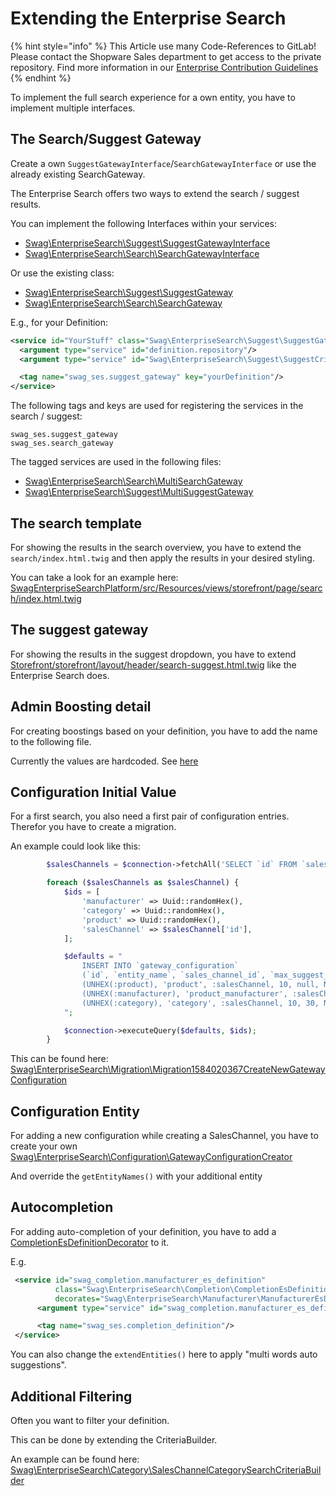 # Extending the Enterprise Search

{% hint style="info" %}
This Article use many Code-References to GitLab!
Please contact the Shopware Sales department to get access to the private repository.
Find more information in our [Enterprise Contribution Guidelines](../contribution-guidelines.md)
{% endhint %}

To implement the full search experience for a own entity, you have to implement multiple interfaces.

## The Search/Suggest Gateway

Create a own `SuggestGatewayInterface`/`SearchGatewayInterface` or use the already existing SearchGateway.

The Enterprise Search offers two ways to extend the search / suggest results.

You can implement the following Interfaces within your services:

- [Swag\EnterpriseSearch\Suggest\SuggestGatewayInterface](https://gitlab.com/shopware/shopware/enterprise/swagenterprisesearchplatform/-/blob/release/src/Suggest/SuggestGatewayInterface.php)
- [Swag\EnterpriseSearch\Search\SearchGatewayInterface](https://gitlab.com/shopware/shopware/enterprise/swagenterprisesearchplatform/-/blob/release/src/Search/SearchGatewayInterface.php)

Or use the existing class:

- [Swag\EnterpriseSearch\Suggest\SuggestGateway](https://gitlab.com/shopware/shopware/enterprise/swagenterprisesearchplatform/-/blob/release/src/Suggest/SuggestGateway.php)
- [Swag\EnterpriseSearch\Search\SearchGateway](https://gitlab.com/shopware/shopware/enterprise/swagenterprisesearchplatform/-/blob/release/src/Search/SearchGateway.php)

E.g., for your Definition:

```xml
<service id="YourStuff" class="Swag\EnterpriseSearch\Suggest\SuggestGateway">
  <argument type="service" id="definition.repository"/>
  <argument type="service" id="Swag\EnterpriseSearch\Suggest\SuggestCriteriaBuilder"/>

  <tag name="swag_ses.suggest_gateway" key="yourDefinition"/>
</service>
```

The following tags and keys are used for registering the services in the search / suggest:

```plain
swag_ses.suggest_gateway
swag_ses.search_gateway
```

The tagged services are used in the following files:

- [Swag\EnterpriseSearch\Search\MultiSearchGateway](https://gitlab.com/shopware/shopware/enterprise/swagenterprisesearchplatform/-/blob/release/src/Search/MultiSearchGateway.php)
- [Swag\EnterpriseSearch\Suggest\MultiSuggestGateway](https://gitlab.com/shopware/shopware/enterprise/swagenterprisesearchplatform/-/blob/release/src/Suggest/MultiSuggestGateway.php)

## The search template

For showing the results in the search overview, you have to extend the `search/index.html.twig` and then apply the results in your desired styling.

You can take a look for an example here: [SwagEnterpriseSearchPlatform/src/Resources/views/storefront/page/search/index.html.twig](https://gitlab.com/shopware/shopware/enterprise/swagenterprisesearchplatform/-/tree/release/src/Resources/views/storefront/page/search/index.html.twig)

## The suggest gateway

For showing the results in the suggest dropdown, you have to extend
[Storefront/storefront/layout/header/search-suggest.html.twig](https://gitlab.com/shopware/shopware/enterprise/swagenterprisesearchplatform/-/blob/release/src/Resources/views/storefront/layout/header/search-suggest.html.twig)
like the Enterprise Search does.

## Admin Boosting detail

For creating boostings based on your definition, you have to add the name to the following file.

Currently the values are hardcoded.
See [here](https://gitlab.com/shopware/shopware/enterprise/swagenterprisesearchplatform/-/blob/release/src/Resources/app/administration/src/module/swag-enterprise-search/components/swag-enterprise-search-boosting-detail-modal/swag-enterprise-search-boosting-detail-modal.html.twig#L48)

## Configuration Initial Value

For a first search, you also need a first pair of configuration entries. Therefor you have to create a migration.

An example could look like this:

```php
        $salesChannels = $connection->fetchAll('SELECT `id` FROM `sales_channel`');

        foreach ($salesChannels as $salesChannel) {
            $ids = [
                'manufacturer' => Uuid::randomHex(),
                'category' => Uuid::randomHex(),
                'product' => Uuid::randomHex(),
                'salesChannel' => $salesChannel['id'],
            ];

            $defaults = "
                INSERT INTO `gateway_configuration`
                (`id`, `entity_name`, `sales_channel_id`, `max_suggest_count`, `max_search_count`, `created_at`) VALUES
                (UNHEX(:product), 'product', :salesChannel, 10, null, NOW()),
                (UNHEX(:manufacturer), 'product_manufacturer', :salesChannel, 10, 30, NOW()),
                (UNHEX(:category), 'category', :salesChannel, 10, 30, NOW())
            ";

            $connection->executeQuery($defaults, $ids);
        }
```

This can be found here:
[Swag\EnterpriseSearch\Migration\Migration1584020367CreateNewGatewayConfiguration](https://gitlab.com/shopware/shopware/enterprise/swagenterprisesearchplatform/-/blob/release/src/Migration/Migration1584020367CreateNewGatewayConfiguration.php)

## Configuration Entity

For adding a new configuration while creating a SalesChannel, you have to create your own
[Swag\EnterpriseSearch\Configuration\GatewayConfigurationCreator](https://gitlab.com/shopware/shopware/enterprise/swagenterprisesearchplatform/-/blob/release/src/Configuration/GatewayConfigurationCreator.php)

And override the `getEntityNames()` with your additional entity

## Autocompletion

For adding auto-completion of your definition, you have to add a
[CompletionEsDefinitionDecorator](https://gitlab.com/shopware/shopware/enterprise/swagenterprisesearchplatform/-/blob/release/src/Completion/CompletionEsDefinitionDecorator.php)
to it.

E.g.

```xml
 <service id="swag_completion.manufacturer_es_definition"
          class="Swag\EnterpriseSearch\Completion\CompletionEsDefinitionDecorator"
          decorates="Swag\EnterpriseSearch\Manufacturer\ManufacturerEsDefinition">
      <argument type="service" id="swag_completion.manufacturer_es_definition.inner"/>

      <tag name="swag_ses.completion_definition"/>
 </service>
```

You can also change the `extendEntities()` here to apply "multi words auto suggestions".

## Additional Filtering

Often you want to filter your definition.

This can be done by extending the CriteriaBuilder.

An example can be found here:
[Swag\EnterpriseSearch\Category\SalesChannelCategorySearchCriteriaBuilder](https://gitlab.com/shopware/shopware/enterprise/swagenterprisesearchplatform/-/blob/release/src/Category/SalesChannelCategorySearchCriteriaBuilder.php)
